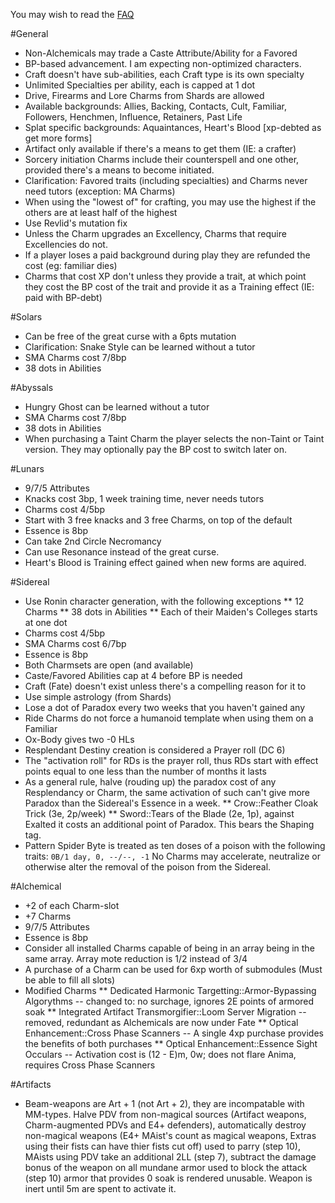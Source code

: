 You may wish to read the [FAQ](faq.markdown)

#General

 * Non-Alchemicals may trade a Caste Attribute/Ability for a Favored
 * BP-based advancement.  I am expecting non-optimized characters.
 * Craft doesn't have sub-abilities, each Craft type is its own specialty
 * Unlimited Specialties per ability, each is capped at 1 dot
 * Drive, Firearms and Lore Charms from Shards are allowed
 * Available backgrounds: Allies, Backing, Contacts, Cult, Familiar, Followers, Henchmen, Influence, Retainers, Past Life
 * Splat specific backgrounds: Aquaintances, Heart's Blood [xp-debted as get more forms]
 * Artifact only available if there's a means to get them (IE: a crafter)
 * Sorcery initiation Charms include their counterspell and one other, provided there's a means to become initiated.
 * Clarification: Favored traits (including specialties) and Charms never need tutors (exception: MA Charms)
 * When using the "lowest of" for crafting, you may use the highest if the others are at least half of the highest
 * Use Revlid's mutation fix
 * Unless the Charm upgrades an Excellency, Charms that require Excellencies do not.
 * If a player loses a paid background during play they are refunded the cost (eg: familiar dies)
 * Charms that cost XP don't unless they provide a trait, at which point they cost the BP cost of the trait and provide it as a Training effect (IE: paid with BP-debt)

#Solars

 * Can be free of the great curse with a 6pts mutation
 * Clarification: Snake Style can be learned without a tutor
 * SMA Charms cost 7/8bp
 * 38 dots in Abilities

#Abyssals

 * Hungry Ghost can be learned without a tutor
 * SMA Charms cost 7/8bp
 * 38 dots in Abilities
 * When purchasing a Taint Charm the player selects the non-Taint or Taint version.  They may optionally pay the BP cost to switch later on.

#Lunars

 * 9/7/5 Attributes
 * Knacks cost 3bp, 1 week training time, never needs tutors
 * Charms cost 4/5bp
 * Start with 3 free knacks and 3 free Charms, on top of the default
 * Essence is 8bp
 * Can take 2nd Circle Necromancy
 * Can use Resonance instead of the great curse.
 * Heart's Blood is Training effect gained when new forms are aquired.

#Sidereal

 * Use Ronin character generation, with the following exceptions
 ** 12 Charms
 ** 38 dots in Abilities
 ** Each of their Maiden's Colleges starts at one dot
 * Charms cost 4/5bp
 * SMA Charms cost 6/7bp
 * Essence is 8bp
 * Both Charmsets are open (and available)
 * Caste/Favored Abilities cap at 4 before BP is needed
 * Craft (Fate) doesn't exist unless there's a compelling reason for it to
 * Use simple astrology (from Shards)
 * Lose a dot of Paradox every two weeks that you haven't gained any
 * Ride Charms do not force a humanoid template when using them on a Familiar
 * Ox-Body gives two -0 HLs
 * Resplendant Destiny creation is considered a Prayer roll (DC 6)
 * The "activation roll" for RDs is the prayer roll, thus RDs start with effect points equal to one less than the number of months it lasts
 * As a general rule, halve (rouding up) the paradox cost of any Resplendancy or Charm, the same activation of such can't give more Paradox than the Sidereal's Essence in a week.
 ** Crow::Feather Cloak Trick (3e, 2p/week) 
 ** Sword::Tears of the Blade (2e, 1p), against Exalted it costs an additional point of Paradox.  This bears the Shaping tag.
 * Pattern Spider Byte is treated as ten doses of a poison with the following traits: `0B/1 day, 0, --/--, -1`  No Charms may accelerate, neutralize or otherwise alter the removal of the poison from the Sidereal.

#Alchemical

 * +2 of each Charm-slot
 * +7 Charms
 * 9/7/5 Attributes
 * Essence is 8bp
 * Consider all installed Charms capable of being in an array being in the same array.  Array mote reduction is 1/2 instead of 3/4
 * A purchase of a Charm can be used for 6xp worth of submodules (Must be able to fill all slots)
 * Modified Charms
 ** Dedicated Harmonic Targetting::Armor-Bypassing Algorythms -- changed to: no surchage, ignores 2E points of armored soak
 ** Integrated Artifact Transmorgifier::Loom Server Migration -- removed, redundant as Alchemicals are now under Fate
 ** Optical Enhancement::Cross Phase Scanners -- A single 4xp purchase provides the benefits of both purchases
 ** Optical Enhancement::Essence Sight Occulars -- Activation cost is (12 - E)m, 0w; does not flare Anima, requires Cross Phase Scanners

#Artifacts

 * Beam-weapons are Art + 1 (not Art + 2), they are incompatable with MM-types.  Halve PDV from non-magical sources (Artifact weapons, Charm-augmented PDVs and E4+ defenders), automatically destroy non-magical weapons (E4+ MAist's count as magical weapons, Extras using their fists can have thier fists cut off) used to parry (step 10), MAists using PDV take an additional 2LL (step 7), subtract the damage bonus of the weapon on all mundane armor used to block the attack (step 10) armor that provides 0 soak is rendered unusable.  Weapon is inert until 5m are spent to activate it.
